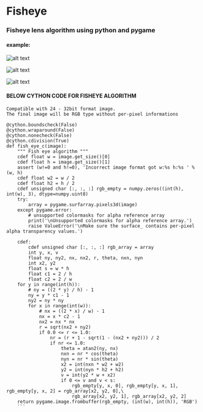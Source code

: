 # Fisheye
### Fisheye lens algorithm using python and pygame

#### example:  

![alt text](https://github.com/yoyoberenguer/Fisheye/blob/master/example.PNG)

![alt text](https://github.com/yoyoberenguer/Fisheye/blob/master/lake-wallpapers.jpg)

![alt text](https://github.com/yoyoberenguer/Fisheye/blob/master/lake.jpg)

#### BELOW CYTHON CODE FOR FISHEYE ALGORITHM 
```
Compatible with 24 - 32bit format image.
The final image will be RGB type without per-pixel informations

@cython.boundscheck(False)
@cython.wraparound(False)
@cython.nonecheck(False)
@cython.cdivision(True)
def fish_eye_c(image):
    """ Fish eye algorithm """
    cdef float w = image.get_size()[0]
    cdef float h = image.get_size()[1]
    assert (w!=0 and h!=0), 'Incorrect image format got w:%s h:%s ' % (w, h)
    cdef float w2 = w / 2
    cdef float h2 = h / 2
    cdef unsigned char [:, :, :] rgb_empty = numpy.zeros((int(h), int(w), 3), dtype=numpy.uint8)
    try:
        array = pygame.surfarray.pixels3d(image)
    except pygame.error:
        # unsupported colormasks for alpha reference array
        print('\nUnsupported colormasks for alpha reference array.')
        raise ValueError('\nMake sure the surface_ contains per-pixel alpha transparency values.')

    cdef:
        cdef unsigned char [:, :, :] rgb_array = array
        int y, x, v
        float ny, ny2, nx, nx2, r, theta, nxn, nyn
        int x2, y2
        float s = w * h
        float c1 = 2 / h
        float c2 = 2 / w
    for y in range(int(h)):
        # ny = ((2 * y) / h) - 1
        ny = y * c1 - 1
        ny2 = ny * ny
        for x in range(int(w)):
            # nx = ((2 * x) / w) - 1
            nx = x * c2 - 1
            nx2 = nx * nx
            r = sqrt(nx2 + ny2)
            if 0.0 <= r <= 1.0:
                nr = (r + 1 - sqrt(1 - (nx2 + ny2))) / 2
                if nr <= 1.0:
                    theta = atan2(ny, nx)
                    nxn = nr * cos(theta)
                    nyn = nr * sin(theta)
                    x2 = int(nxn * w2 + w2)
                    y2 = int(nyn * h2 + h2)
                    v = int(y2 * w + x2)
                    if 0 <= v and v < s:
                        rgb_empty[y, x, 0], rgb_empty[y, x, 1], rgb_empty[y, x, 2] = rgb_array[x2, y2, 0],\
                        rgb_array[x2, y2, 1], rgb_array[x2, y2, 2]
    return pygame.image.frombuffer(rgb_empty, (int(w), int(h)), 'RGB')
    ```
